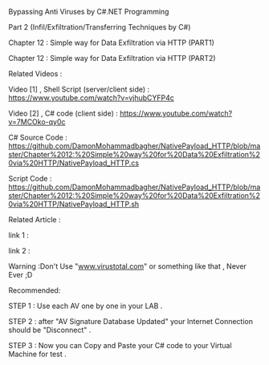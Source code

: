 Bypassing Anti Viruses by C#.NET Programming

Part 2 (Infil/Exfiltration/Transferring Techniques by C#)

Chapter 12 : Simple way for Data Exfiltration via HTTP (PART1)

Chapter 12 : Simple way for Data Exfiltration via HTTP (PART2)

Related Videos :

Video [1] , Shell Script (server/client side) : https://www.youtube.com/watch?v=vjhubCYFP4c

Video [2] , C# code (client side) : https://www.youtube.com/watch?v=7MCOko-qy0c



C# Source Code : https://github.com/DamonMohammadbagher/NativePayload_HTTP/blob/master/Chapter%2012:%20Simple%20way%20for%20Data%20Exfiltration%20via%20HTTP/NativePayload_HTTP.cs

Script Code : https://github.com/DamonMohammadbagher/NativePayload_HTTP/blob/master/Chapter%2012:%20Simple%20way%20for%20Data%20Exfiltration%20via%20HTTP/NativePayload_HTTP.sh

Related Article :

link 1 : 

link 2 : 

Warning :Don't Use "www.virustotal.com" or something like that , Never Ever ;D

Recommended:

STEP 1 : Use each AV one by one in your LAB .

STEP 2 : after "AV Signature Database Updated" your Internet Connection should be "Disconnect" .

STEP 3 : Now you can Copy and Paste your C# code to your Virtual Machine for test .
